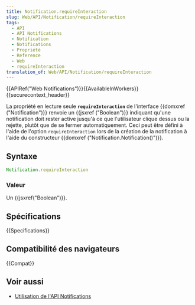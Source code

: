 ```yaml
---
title: Notification.requireInteraction
slug: Web/API/Notification/requireInteraction
tags:
  - API
  - API Notifications
  - Notification
  - Notifications
  - Propriété
  - Reference
  - Web
  - requireInteraction
translation_of: Web/API/Notification/requireInteraction
---
```


{{APIRef("Web Notifications")}}{{AvailableInWorkers}}{{securecontext_header}}

La propriété en lecture seule **`requireInteraction`** de l'interface {{domxref ("Notification")}} renvoie un {{jsxref ("Boolean")}} indiquant qu'une notification doit rester active jusqu'à ce que l'utilisateur clique dessus ou la rejette, plutôt que de se fermer automatiquement. Ceci peut être défini à l'aide de l'option `requireInteraction` lors de la création de la notification à l'aide du constructeur {{domxref ("Notification.Notification()")}}.

## Syntaxe

```js
Notification.requireInteraction
```

### Valeur

Un {{jsxref("Boolean")}}.

## Spécifications

{{Specifications}}

## Compatibilité des navigateurs

{{Compat}}

## Voir aussi

- [Utilisation de l'API Notifications](/fr/docs/Web/API/Notifications_API/Using_the_Notifications_API)
